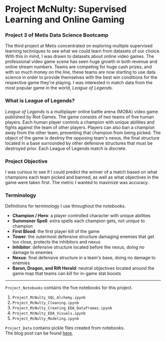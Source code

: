 # Project McNulty: Supervised Learning and Online Gaming  
### Project 3 of Metis Data Science Bootcamp  

The third project at Metis concentrated on exploring multiple supervised learning techniques to see what we could learn from datasets of our choice. With this in mind, I was drawn to datasets about online video games. The professional video game scene has seen huge growth in both revenue and online stream numbers. Teams are competing for huge cash prizes, and with so much money on the line, these teams are now starting to use data science in order to provide themselves with the best win conditions for the respective game they're playing. I was interested in match data from the most popular game in the world, *League* *of* *Legends*.  

### What is League of Legends?  

*League of Legends* is a multiplayer online battle arena (MOBA) video game published by Riot Games. The game consists of two teams of five human players. Each human player controls a champion with unique abilities and fights against the team of other players. Players can also ban a champion away from the other team, preventing that champion from being picked. The object of the game is destroy the opposing team's nexus, the final structure located in a base surrounded by other defensive structures that must be destroyed prior. Each League of Legends match is discrete.  

### Project Objective  

I was curious to see if I could predict the winner of a match based on what champions each team picked and banned, as well as what objectives in the game were taken first. The metric I wanted to maximize was accuracy.  

### Terminology  
Definitions for terminology I use throughout the notebooks.  

  * **Champion / Hero**: a player controlled character with unique abilities 
  * **Summoner Spell**: extra spells each champion gets, not unique to champion
  * **First Blood**: the first player kill of the game
  * **Tower**: the outermost defensive structure damaging enemies that get too close, protects the inhibitors and nexus
  * **Inhibitor**: defensive structure located before the nexus, doing no damage to enemies
  * **Nexus**: final defensive structure in a team's base, doing no damage to enemies
  * **Baron, Dragon, and Rift Herald**: neutral objectives located around the game map that teams can kill for in-game stat boosts

---  

`Project_Notebooks` contains the five notebooks for this project.  
  1. `Project_McNulty_SQL_Alchemy.ipynb`  
  2. `Project_McNulty_Cleaning.ipynb`  
  3. `Project_McNulty_Creating_EDA_Dataframes.ipynb`  
  4. `Project_McNulty_EDA_Visuals.ipynb`  
  5. `Project_McNulty_Modeling.ipynb`  

`Project_Data` contains pickle files created from notebooks.  
The blog post can be found [here](https://zachheick.github.io/2017/10/25/Supervised-Learning-and-Online-Gaming/).
